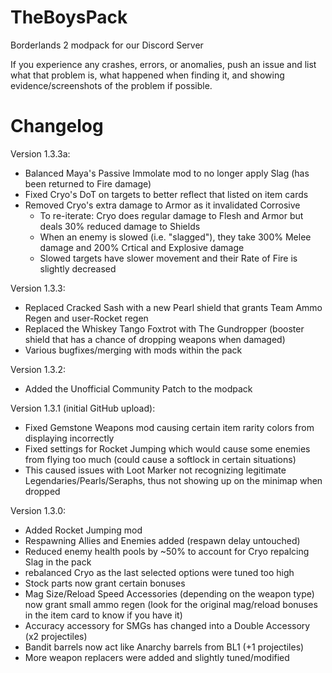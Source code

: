 # TheBoysPack
Borderlands 2 modpack for our Discord Server

If you experience any crashes, errors, or anomalies, push an issue and list what that problem is, what happened when finding it, and showing evidence/screenshots of the problem if possible. 

# Changelog
Version 1.3.3a:
- Balanced Maya's Passive Immolate mod to no longer apply Slag (has been returned to Fire damage)
- Fixed Cryo's DoT on targets to better reflect that listed on item cards
- Removed Cryo's extra damage to Armor as it invalidated Corrosive
  - To re-iterate: Cryo does regular damage to Flesh and Armor but deals 30% reduced damage to Shields
  - When an enemy is slowed (i.e. "slagged"), they take 300% Melee damage and 200% Crtical and Explosive damage
  - Slowed targets have slower movement and their Rate of Fire is slightly decreased

Version 1.3.3:
- Replaced Cracked Sash with a new Pearl shield that grants Team Ammo Regen and user-Rocket regen
- Replaced the Whiskey Tango Foxtrot with The Gundropper (booster shield that has a chance of dropping weapons when damaged)
- Various bugfixes/merging with mods within the pack

Version 1.3.2:
- Added the Unofficial Community Patch to the modpack

Version 1.3.1 (initial GitHub upload):
- Fixed Gemstone Weapons mod causing certain item rarity colors from displaying incorrectly
- Fixed settings for Rocket Jumping which would cause some enemies from flying too much (could cause a softlock in certain situations)
- This caused issues with Loot Marker not recognizing legitimate Legendaries/Pearls/Seraphs, thus not showing up on the minimap when dropped

Version 1.3.0:
- Added Rocket Jumping mod
- Respawning Allies and Enemies added (respawn delay untouched)
- Reduced enemy health pools by ~50% to account for Cryo repalcing Slag in the pack
- rebalanced Cryo as the last selected options were tuned too high
- Stock parts now grant certain bonuses
- Mag Size/Reload Speed Accessories (depending on the weapon type) now grant small ammo regen (look for the original mag/reload bonuses in the item card to know if you have it)
- Accuracy accessory for SMGs has changed into a Double Accessory (x2 projectiles)
- Bandit barrels now act like Anarchy barrels from BL1 (+1 projectiles)
- More weapon replacers were added and slightly tuned/modified 
